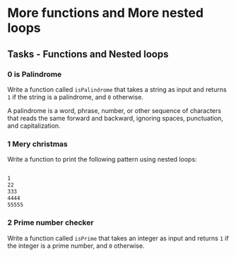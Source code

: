 # More functions and More nested loops

## Tasks - Functions and Nested loops

### 0 is Palindrome

Write a function called `isPalindrome` that takes a string as input and returns `1` if the string is a palindrome, and `0` otherwise.

A palindrome is a word, phrase, number, or other sequence of characters that reads the same forward and backward, ignoring spaces, punctuation, and capitalization.

### 1 Mery christmas

Write a function to print the following pattern using nested loops:

```bash

1
22
333
4444
55555

```

### 2 Prime number checker

Write a function called `isPrime` that takes an integer as input and returns `1` if the integer is a prime number, and `0` otherwise.
